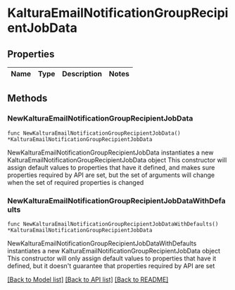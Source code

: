 # KalturaEmailNotificationGroupRecipientJobData

## Properties

Name | Type | Description | Notes
------------ | ------------- | ------------- | -------------

## Methods

### NewKalturaEmailNotificationGroupRecipientJobData

`func NewKalturaEmailNotificationGroupRecipientJobData() *KalturaEmailNotificationGroupRecipientJobData`

NewKalturaEmailNotificationGroupRecipientJobData instantiates a new KalturaEmailNotificationGroupRecipientJobData object
This constructor will assign default values to properties that have it defined,
and makes sure properties required by API are set, but the set of arguments
will change when the set of required properties is changed

### NewKalturaEmailNotificationGroupRecipientJobDataWithDefaults

`func NewKalturaEmailNotificationGroupRecipientJobDataWithDefaults() *KalturaEmailNotificationGroupRecipientJobData`

NewKalturaEmailNotificationGroupRecipientJobDataWithDefaults instantiates a new KalturaEmailNotificationGroupRecipientJobData object
This constructor will only assign default values to properties that have it defined,
but it doesn't guarantee that properties required by API are set


[[Back to Model list]](../README.md#documentation-for-models) [[Back to API list]](../README.md#documentation-for-api-endpoints) [[Back to README]](../README.md)



